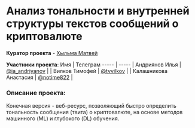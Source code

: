 # Анализ тональности и внутренней структуры текстов сообщений о криптовалюте

**Куратор проекта** - [Хыльма Матвей](https://t.me/TheGreatTrap)

**Участники проекта**:
 Имя | Телеграм 
----- | -----
| Андриянов Илья | [@ia_andriyanov](https://t.me/ia_andriyanov) |
| Вилков Тимофей | [@tvvilkov](https://t.me/tvvilkov) |
| Калашникова Анастасия | [@notime822](https://t.me/notime822) |

### Описание проекта:
Конечная версия - веб-ресурс, позволяющий быстро определить тональность сообщения (твита) о криптовалюте, на основе методов машинного (ML) и глубокого (DL) обучения.